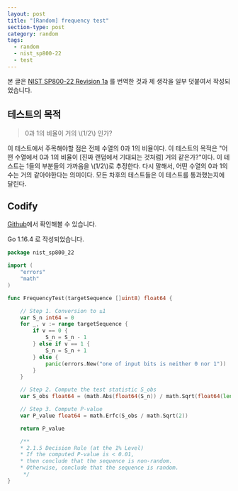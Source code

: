 ```yaml
---
layout: post
title: "[Random] frequency test"
section-type: post
category: random
tags:
  - random
  - nist_sp800-22
  - test
---
```


본 글은 [NIST SP800-22 Revision 1a](https://nvlpubs.nist.gov/nistpubs/Legacy/SP/nistspecialpublication800-22r1a.pdf) 를 번역한 것과 제 생각을 일부 덧붙여서 작성되었습니다.

## 테스트의 목적

> 0과 1의 비율이 거의 \\(1/2\\) 인가?

이 테스트에서 주목해야할 점은 전체 수열의 0과 1의 비율이다. 이 테스트의 목적은 "어떤 수열에서 0과 1의 비율이 \[진짜 랜덤에서 기대되는 것처럼\] 거의 같은가?"이다. 이 테스트는 1들의 부분들의 가까움을 \\(1/2\\)로 추정한다. 다시 말해서, 어떤 수열의 0과 1의 수는 거의 같아야한다는 의미이다. 모든 차후의 테스트들은 이 테스트를 통과했는지에 달린다.

## Codify

[Github](https://github.com/TyeolRik/RandomnessStatisticalTest/blob/main/nist_sp800_22/frequencyTest.go)에서 확인해볼 수 있습니다.

Go 1.16.4 로 작성되었습니다.

```go
package nist_sp800_22

import (
	"errors"
	"math"
)

func FrequencyTest(targetSequence []uint8) float64 {

	// Step 1. Conversion to ±1
	var S_n int64 = 0
	for _, v := range targetSequence {
		if v == 0 {
			S_n = S_n - 1
		} else if v == 1 {
			S_n = S_n + 1
		} else {
			panic(errors.New("one of input bits is neither 0 nor 1"))
		}
	}

	// Step 2. Compute the test statistic S_obs
	var S_obs float64 = (math.Abs(float64(S_n)) / math.Sqrt(float64(len(targetSequence))))

	// Step 3. Compute P-value
	var P_value float64 = math.Erfc(S_obs / math.Sqrt(2))

	return P_value

	/**
	* 2.1.5 Decision Rule (at the 1% Level)
	* If the computed P-value is < 0.01,
	* then conclude that the sequence is non-random.
	* Otherwise, conclude that the sequence is random.
	 */
}
```

<br><br><br>